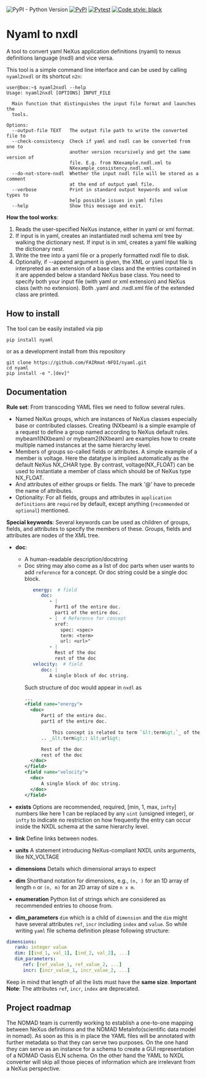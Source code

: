 ![PyPI - Python Version](https://img.shields.io/pypi/pyversions/nyaml) [![PyPI](https://img.shields.io/pypi/v/nyaml)](https://pypi.org/project/nyaml/) [![Pytest](https://github.com/FAIRmat-NFDI/nyaml/actions/workflows/pytest.yaml/badge.svg)](hhttps://github.com/FAIRmat-NFDI/nyaml/actions/workflows/pytest.yaml) [![Code style: black](https://img.shields.io/badge/code%20style-black-000000.svg)](https://github.com/psf/black)

# Nyaml to nxdl

A tool to convert yaml NeXus application definitions (nyaml) to nexus definitions language (nxdl) and vice versa.

This tool is a simple command line interface and can be used by calling `nyaml2nxdl` or its shortcut `n2n`:

```console
user@box:~$ nyaml2nxdl --help
Usage: nyaml2nxdl [OPTIONS] INPUT_FILE

  Main function that distinguishes the input file format and launches the
  tools.

Options:
  --output-file TEXT   The output file path to write the converted file to
  --check-consistency  Check if yaml and nxdl can be converted from one to
                       another version recursively and get the same version of
                       file. E.g. from NXexample.nxdl.xml to
                       NXexample_consistency.nxdl.xml.
  --do-not-store-nxdl  Whether the input nxdl file will be stored as a comment
                       at the end of output yaml file.
  --verbose            Print in standard output keywords and value types to
                       help possible issues in yaml files
  --help               Show this message and exit.
```

**How the tool works**:
1. Reads the user-specified NeXus instance, either in yaml or xml format.
2. If input is in yaml, creates an instantiated nxdl schema xml tree by walking the dictionary nest.
   If input is in xml, creates a yaml file walking the dictionary nest.
3. Write the tree into a yaml file or a properly formatted nxdl file to disk.
4. Optionally, if --append argument is given,
   the XML or yaml input file is interpreted as an extension of a base class and the entries contained in it
   are appended below a standard NeXus base class.
   You need to specify both your input file (with yaml or xml extension) and NeXus class (with no extension).
   Both .yaml and .nxdl.xml file of the extended class are printed.


## How to install

The tool can be easily installed via pip

```
pip install nyaml
```

or as a development install from this repository

```
git clone https://github.com/FAIRmat-NFDI/nyaml.git
cd nyaml
pip install -e ".[dev]"
```

## Documentation

**Rule set**: From transcoding YAML files we need to follow several rules.
* Named NeXus groups, which are instances of NeXus classes especially base or contributed classes. Creating (NXbeam) is a simple example of a request to define a group named according to NeXus default rules. mybeam1(NXbeam) or mybeam2(NXbeam) are examples how to create multiple named instances at the same hierarchy level.
* Members of groups so-called fields or attributes. A simple example of a member is voltage. Here the datatype is implied automatically as the default NeXus NX_CHAR type.  By contrast, voltage(NX_FLOAT) can be used to instantiate a member of class which should be of NeXus type NX_FLOAT.
* And attributes of either groups or fields. The mark '\@' have to precede the name of attributes.
* Optionality: For all fields, groups and attributes in `application definitions` are `required` by default, except anything (`recommended` or `optional`) mentioned.

**Special keywords**: Several keywords can be used as children of groups, fields, and attributes to specify the members of these. Groups, fields and attributes are nodes of the XML tree.
* **doc**:
   - A human-readable description/docstring
   - Doc string may also come as a list of doc parts when user wants to add `reference` for a concept. Or doc string could be a single doc block.
      ```yaml
         energy:  # field
            doc:
               - |
                 Part1 of the entire doc.
                 part1 of the entire doc.
               - |  # Reference for concept
                 xref:
                   spec: <spec>
                   term: <term>
                   url: <url>"
               - |
                 Rest of the doc
                 rest of the doc
         velocity:  # field
            doc: |
               A single block of doc string.
      ```
      Such structure of doc would appear in `nxdl` as
      ```xml
      ...
      <field name="energy">
        <doc>
            Part1 of the entire doc.
            part1 of the entire doc.

                This concept is related to term `&lt;term&gt;`_ of the &lt;spec&gt; standard.
            .. _&lt;term&gt;: &lt;url&gt;

            Rest of the doc
            rest of the doc
        </doc>
      </field>
      <field name="velocity">
        <doc>
            A single block of doc string.
        </doc>
      </field>
      ```



* **exists** Options are recommended, required, [min, 1, max, `infty`] numbers like here 1 can be replaced by any `uint` (unsigned integer), or `infty` to indicate no restriction on how frequently the entry can occur inside the NXDL schema at the same hierarchy level.
* **link** Define links between nodes.
* **units** A statement introducing NeXus-compliant NXDL units arguments, like NX_VOLTAGE
* **dimensions** Details which dimensional arrays to expect
* **dim** Shorthand notation for dimensions, e.g., `(n, )` for an 1D array of length `n` or `(n, m)` for an 2D array of size `n x m`.
* **enumeration** Python list of strings which are considered as recommended entries to choose from.
* **dim_parameters** `dim` which is a child of `dimension` and the `dim` might have several attributes `ref`,
`incr` including `index` and `value`. So while writing `yaml` file schema definition please following structure:
```yaml
dimensions:
   rank: integer value
   dim: [[ind_1, val_1], [ind_2, val_2], ...]
   dim_parameters:
      ref: [ref_value_1, ref_value_2, ...]
      incr: [incr_value_1, incr_value_2, ...]
```
Keep in mind that length of all the lists must have the **same size**.
**Important Note**: The attributes `ref`, `incr`, `index` are deprecated.

## Project roadmap

The NOMAD team is currently working to establish a one-to-one mapping between NeXus definitions and the NOMAD MetaInfo(scientific data model in nomad). As soon as this is in place the YAML files will be annotated with further metadata so that they can serve two purposes. On the one hand they can serve as an instance for a schema to create a GUI representation of a NOMAD Oasis ELN schema. On the other hand the YAML to NXDL converter will skip all those pieces of information which are irrelevant from a NeXus perspective.

